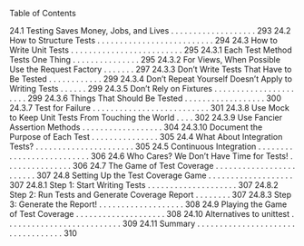 Table of Contents

24.1 Testing Saves Money, Jobs, and Lives . . . . . . . . . . . . . . . . . . . 293
24.2 How to Structure Tests . . . . . . . . . . . . . . . . . . . . . . . . . . 294
24.3 How to Write Unit Tests . . . . . . . . . . . . . . . . . . . . . . . . . 295
24.3.1 Each Test Method Tests One Thing . . . . . . . . . . . . . . . 295
24.3.2 For Views, When Possible Use the Request Factory . . . . . . . 297
24.3.3 Don’t Write Tests That Have to Be Tested . . . . . . . . . . . . 299
24.3.4 Don’t Repeat Yourself Doesn’t Apply to Writing Tests . . . . . . 299
24.3.5 Don’t Rely on Fixtures . . . . . . . . . . . . . . . . . . . . . . 299
24.3.6 Things That Should Be Tested . . . . . . . . . . . . . . . . . . 300
24.3.7 Test for Failure . . . . . . . . . . . . . . . . . . . . . . . . . . 301
24.3.8 Use Mock to Keep Unit Tests From Touching the World . . . . 302
24.3.9 Use Fancier Assertion Methods . . . . . . . . . . . . . . . . . . 304
24.3.10 Document the Purpose of Each Test . . . . . . . . . . . . . . . 305
24.4 What About Integration Tests? . . . . . . . . . . . . . . . . . . . . . . 305
24.5 Continuous Integration . . . . . . . . . . . . . . . . . . . . . . . . . . 306
24.6 Who Cares? We Don’t Have Time for Tests! . . . . . . . . . . . . . . . 306
24.7 The Game of Test Coverage . . . . . . . . . . . . . . . . . . . . . . . . 307
24.8 Setting Up the Test Coverage Game . . . . . . . . . . . . . . . . . . . 307
24.8.1 Step 1: Start Writing Tests . . . . . . . . . . . . . . . . . . . . 307
24.8.2 Step 2: Run Tests and Generate Coverage Report . . . . . . . . 307
24.8.3 Step 3: Generate the Report! . . . . . . . . . . . . . . . . . . . 308
24.9 Playing the Game of Test Coverage . . . . . . . . . . . . . . . . . . . . 308
24.10 Alternatives to unittest . . . . . . . . . . . . . . . . . . . . . . . . . . 309
24.11 Summary . . . . . . . . . . . . . . . . . . . . . . . . . . . . . . . . . . 310
